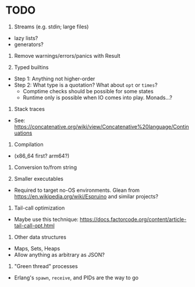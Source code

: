 # TODO

1. Streams (e.g. stdin; large files)
  - lazy lists?
  - generators?

1. Remove warnings/errors/panics with Result

1. Typed builtins
  - Step 1: Anything not higher-order
  - Step 2: What type is a quotation? What about `opt` or `times`?
    - Comptime checks should be possible for some states
    - Runtime only is possible when IO comes into play. Monads...?

1. Stack traces
  - See: https://concatenative.org/wiki/view/Concatenative%20language/Continuations

1. Compilation
  - (x86_64 first? arm64?)

1. Conversion to/from string

1. Smaller executables 
  - Required to target no-OS environments. Glean from https://en.wikipedia.org/wiki/Espruino and similar projects?

1. Tail-call optimization
  - Maybe use this technique: https://docs.factorcode.org/content/article-tail-call-opt.html

1. Other data structures
  - Maps, Sets, Heaps
  - Allow anything as arbitrary as JSON?

1. "Green thread" processes
  - Erlang's `spawn`, `receive`, and PIDs are the way to go
